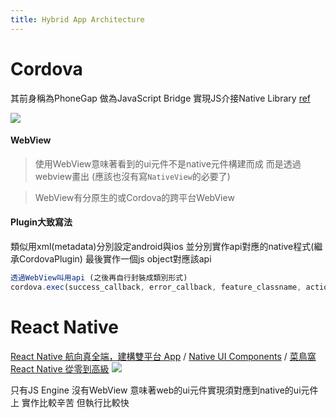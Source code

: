 ```yaml
---
title: Hybrid App Architecture
---
```



Cordova
======
其前身稱為PhoneGap 做為JavaScript Bridge 實現JS介接Native Library
[ref](https://dotblogs.com.tw/clark/2015/10/23/153681)

![](https://cordova.apache.org/static/img/guide/cordovaapparchitecture.png)

#### WebView
> 使用WebView意味著看到的ui元件不是native元件構建而成 而是透過webview畫出 (應該也沒有寫`NativeView`的必要了)

> WebView有分原生的或Cordova的跨平台WebView

#### Plugin大致寫法

類似用xml(metadata)分別設定android與ios 並分別實作api對應的native程式(繼承CordovaPlugin) 最後實作一個js object對應該api

```js
透過WebView叫用api (之後再自行封裝成類別形式)
cordova.exec(success_callback, error_callback, feature_classname, action_str, args);
```

React Native
======

[React Native 航向真全端，建構雙平台 App](https://ithelp.ithome.com.tw/users/20103341/ironman/1023?page=1) / 
[Native UI Components](https://facebook.github.io/react-native/docs/native-components-android.html) / [菜鳥窩React Native 從零到高級](https://www.jianshu.com/p/1c487ca546f1)
![](https://codebrahma.com/wp-content/uploads/2016/06/image001-e1467025274716.png)

只有JS Engine 沒有WebView 意味著web的ui元件實現須對應到native的ui元件上 實作比較辛苦 但執行比較快